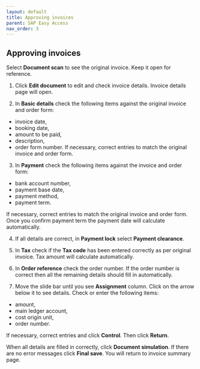 ```yaml
---
layout: default
title: Approving invoices
parent: SAP Easy Access
nav_order: 3
---
```


## Approving invoices 

Select **Document scan** to see the original invoice. Keep it open for reference.

1.	Click **Edit document** to edit and check invoice details. Invoice details page will open.

2.	In **Basic details** check the following items against the original invoice and order form:
 - invoice date, 
 - booking date, 
 - amount to be paid, 
 - description,
 - order form number.
If necessary, correct entries to match the original invoice and order form.

3.	In **Payment** check the following items against the invoice and order form:
-	bank account number,
-  payment base date, 
-	payment method,
-	payment term.

 If necessary, correct entries to match the original invoice and order form.
 Once you confirm payment term the payment date will calculate automatically.

4.	If all details are correct, in **Payment lock** select **Payment clearance**.

5.	In **Tax** check if the **Tax code** has been entered correctly as per original invoice. Tax amount will calculate automatically.

6.	In **Order reference** check the order number. If the order number is correct then all the remaining details should fill in automatically.

7.	Move the slide bar until you see **Assignment** column. Click on the arrow below it to see details.
Check or enter the following items:
-	amount,
-	main ledger account,
-	cost origin unit,
-	order number.

If necessary, correct entries and click **Control**. Then click **Return**.

When all details are filled in correctly, click **Document simulation**.
If there are no error messages click **Final save**.
You will return to invoice summary page. 
